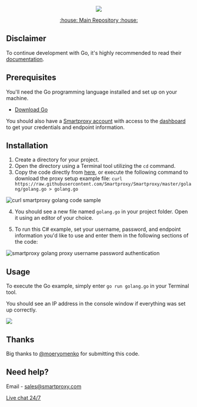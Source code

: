 <p align="center">
    <a href="https://smartproxy.com/"><img src="https://snipboard.io/3IyORg.jpg"></a>
  </a>
</p>

<p align="center">
    <a href="https://github.com/Smartproxy/Smartproxy"> :house: Main Repository :house: </a>
</p>

## Disclaimer
To continue development with Go, it's highly recommended to read their [documentation](https://golang.org/doc/).

## Prerequisites
You'll need the Go programming language installed and set up on your machine.
* [Download Go](https://golang.org/dl/)

You should also have a [Smartproxy account](https://dashboard.smartproxy.com/register) with access to the [dashboard](https://dashboard.smartproxy.com/residential-proxies/proxy-setup) to get your credentials and endpoint information.

## Installation
1. Create a directory for your project.
2. Open the directory using a Terminal tool utilizing the `cd` command.
3. Copy the code directly from [here](https://github.com/Smartproxy/Smartproxy/blob/master/golang/golang.go), or execute the following command to download the proxy setup example file:
`curl https://raw.githubusercontent.com/Smartproxy/Smartproxy/master/golang/golang.go > golang.go`

<img src="https://i.imgur.com/yZunHb6.png" alt="curl smartproxy golang code sample">

4. You should see a new file named `golang.go` in your project folder. Open it using an editor of your choice.

5. To run this C# example, set your username, password, and endpoint information you'd like to use and enter them in the following sections of the code:

<img src="https://i.imgur.com/T2KVjPx.png" alt="smartproxy golang proxy username password authentication">

## Usage

To execute the Go example, simply enter `go run golang.go` in your Terminal tool.

You should see an IP address in the console window if everything was set up correctly.

<img src="https://i.imgur.com/AtzZ4CU.png">

## Thanks

Big thanks to [@moeryomenko](https://github.com/moeryomenko) for submitting this code.

## Need help?
Email - sales@smartproxy.com

<a href="https://smartproxy.com">Live chat 24/7</a>
